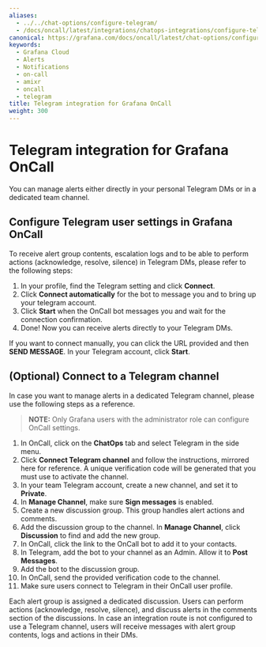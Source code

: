 ```yaml
---
aliases:
  - ../../chat-options/configure-telegram/
  - /docs/oncall/latest/integrations/chatops-integrations/configure-telegram/
canonical: https://grafana.com/docs/oncall/latest/chat-options/configure-telegram/
keywords:
  - Grafana Cloud
  - Alerts
  - Notifications
  - on-call
  - amixr
  - oncall
  - telegram
title: Telegram integration for Grafana OnCall
weight: 300
---
```


# Telegram integration for Grafana OnCall

You can manage alerts either directly in your personal Telegram DMs or in a dedicated team channel.

## Configure Telegram user settings in Grafana OnCall

To receive alert group contents, escalation logs and to be able to perform actions (acknowledge, resolve, silence) in Telegram DMs, please refer to the following steps:

1. In your profile, find the Telegram setting and click **Connect**.
1. Click **Connect automatically** for the bot to message you and to bring up your telegram account.
1. Click **Start** when the OnCall bot messages you and wait for the connection confirmation.
1. Done! Now you can receive alerts directly to your Telegram DMs.

If you want to connect manually, you can click the URL provided and then **SEND MESSAGE**. In your Telegram account, click **Start**.

## (Optional) Connect to a Telegram channel

In case you want to manage alerts in a dedicated Telegram channel, please use the following steps as a reference.

> **NOTE:** Only Grafana users with the administrator role can configure OnCall settings.

1. In OnCall, click on the **ChatOps** tab and select Telegram in the side menu.
1. Click **Connect Telegram channel** and follow the instructions, mirrored here for reference. A unique verification code will be generated that you must use to activate the channel.
1. In your team Telegram account, create a new channel, and set it to **Private**.
1. In **Manage Channel**, make sure **Sign messages** is enabled.
1. Create a new discussion group.
   This group handles alert actions and comments.
1. Add the discussion group to the channel.
   In **Manage Channel**, click **Discussion** to find and add the new group.
1. In OnCall, click the link to the OnCall bot to add it to your contacts.
1. In Telegram, add the bot to your channel as an Admin. Allow it to **Post Messages**.
1. Add the bot to the discussion group.
1. In OnCall, send the provided verification code to the channel.
1. Make sure users connect to Telegram in their OnCall user profile.

Each alert group is assigned a dedicated discussion. Users can perform actions (acknowledge, resolve, silence), and discuss alerts in the comments section of the discussions.
In case an integration route is not configured to use a Telegram channel, users will receive messages with alert group contents, logs and actions in their DMs.
